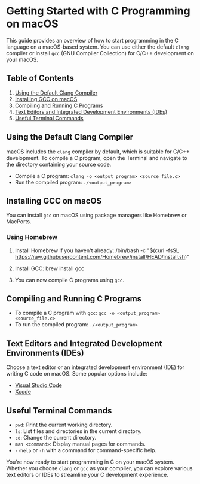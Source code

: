 # Getting Started with C Programming on macOS

This guide provides an overview of how to start programming in the C language on a macOS-based system. You can use either the default `clang` compiler or install `gcc` (GNU Compiler Collection) for C/C++ development on your macOS.

## Table of Contents
1. [Using the Default Clang Compiler](#using-the-default-clang-compiler)
2. [Installing GCC on macOS](#installing-gcc-on-macos)
3. [Compiling and Running C Programs](#compiling-and-running-c-programs)
4. [Text Editors and Integrated Development Environments (IDEs)](#text-editors-and-ides)
5. [Useful Terminal Commands](#useful-terminal-commands)

## Using the Default Clang Compiler
macOS includes the `clang` compiler by default, which is suitable for C/C++ development. To compile a C program, open the Terminal and navigate to the directory containing your source code.

- Compile a C program: `clang -o <output_program> <source_file.c>`
- Run the compiled program: `./<output_program>`

## Installing GCC on macOS
You can install `gcc` on macOS using package managers like Homebrew or MacPorts.

### Using Homebrew
1. Install Homebrew if you haven't already:
/bin/bash -c "$(curl -fsSL https://raw.githubusercontent.com/Homebrew/install/HEAD/install.sh)"

2. Install GCC:
brew install gcc

3. You can now compile C programs using `gcc`.

## Compiling and Running C Programs
- To compile a C program with `gcc`: `gcc -o <output_program> <source_file.c>`
- To run the compiled program: `./<output_program>`

## Text Editors and Integrated Development Environments (IDEs)
Choose a text editor or an integrated development environment (IDE) for writing C code on macOS. Some popular options include:
- [Visual Studio Code](https://code.visualstudio.com/)
- [Xcode](https://developer.apple.com/xcode/)

## Useful Terminal Commands
- `pwd`: Print the current working directory.
- `ls`: List files and directories in the current directory.
- `cd`: Change the current directory.
- `man <command>`: Display manual pages for commands.
- `--help` or `-h` with a command for command-specific help.

You're now ready to start programming in C on your macOS system. Whether you choose `clang` or `gcc` as your compiler, you can explore various text editors or IDEs to streamline your C development experience.
